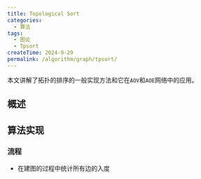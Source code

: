 ```yaml
---
title: Topological Sort
categories:
  - 算法
tags:
  - 图论
  - Tpsort
createTime: 2024-9-29
permalink: /algorithm/graph/tpsort/
---
```


本文讲解了拓扑的排序的一般实现方法和它在`AOV`和`AOE`网络中的应用。

<!-- more -->

## 概述

## 算法实现

### 流程

+ 在建图的过程中统计所有边的入度
